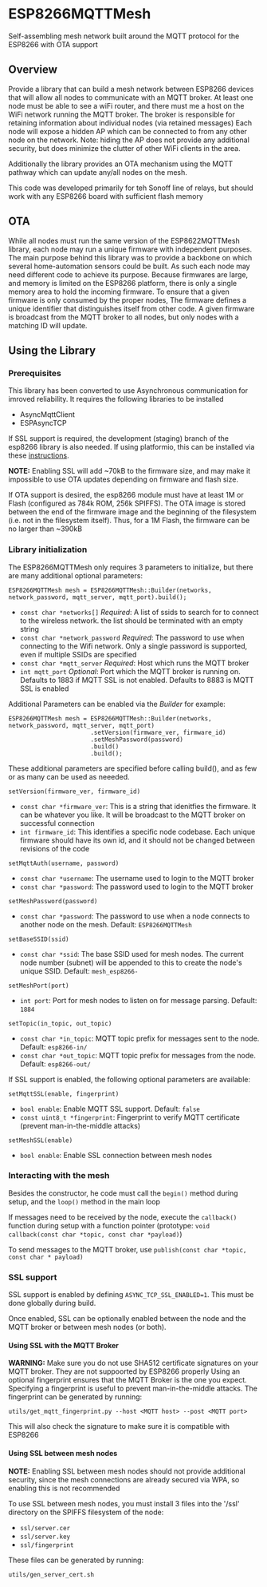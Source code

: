 # ESP8266MQTTMesh
Self-assembling mesh network built around the MQTT protocol for the ESP8266 with OTA support

## Overview
Provide a library that can build a mesh network between ESP8266 devices that will allow all nodes to communicate with an MQTT broker.
At least one node must be able to see a wiFi router, and there must me a host on the WiFi network running the MQTT broker.
The broker is responsible for retaining information about individual nodes (via retained messages)
Each node will expose a hidden AP which can be connected to from any other node on the network.  Note:  hiding the AP does not provide
any additional security, but does minimize the clutter of other WiFi clients in the area.

Additionally the library provides an OTA mechanism using the MQTT pathway which can update any/all nodes on the mesh.

This code was developed primarily for teh Sonoff line of relays, but should work with any ESP8266 board with sufficient flash memory

## OTA
While all nodes must run the same version of the ESP8622MQTTMesh library, each node may run a unique firmware with independent purposes.
The main purpose behind this library was to provide a backbone on which several home-automation sensors could be built.  As such
each node may need different code to achieve its purpose.  Because firmwares are large, and memory is limited on the ESP8266 platform,
there is only a single memory area to hold the incoming firmware.  To ensure that a given firmware is only consumed by the proper nodes,
The firmware defines a unique identifier that distinguishes itself from other code.  A given firmware is broadcast from the MQTT
broker to all nodes, but only nodes with a matching ID will update.

## Using the Library
### Prerequisites
This library has been converted to use Asynchronous communication for imroved reliability.  It requires the following libraries to be installed
* AsyncMqttClient
* ESPAsyncTCP

If SSL support is required, the development (staging) branch of the esp8266 library is also needed.
If using platformio, this can be installed via these [instructions](http://docs.platformio.org/en/latest/platforms/espressif8266.html#using-arduino-framework-with-staging-version).

**NOTE:** Enabling SSL will add ~70kB to the firmware size, and may make it impossible to use OTA updates depending on firmware and flash size.

If OTA support is desired, the esp8266 module must have at least 1M or Flash (configured as 784k ROM, 256k SPIFFS).  The OTA image is stored
between the end of the firmware image and the beginning of the filesystem (i.e. not in the filesystem itself).  Thus, for a 1M Flash, the firmware can
be no larger than ~390kB

### Library initialization
The ESP8266MQTTMesh only requires 3 parameters to initialize, but there are many additional optional parameters:
```
ESP8266MQTTMesh mesh = ESP8266MQTTMesh::Builder(networks, network_password, mqtt_server, mqtt_port).build();
```
- `const char *networks[]` *Required*: A list of ssids to search for to connect to the wireless network.  the list should be terminated with an empty string
- `const char *network_password` *Required*: The password to use when connecting to the Wifi network.  Only a single password is supported, even if multiple SSIDs are specified
- `const char *mqtt_server` *Required*: Host which runs the MQTT broker
- `int mqtt_port` *Optional*: Port which the MQTT broker is running on.  Defaults to 1883 if MQTT SSL is not enabled.  Defaults to 8883 is MQTT SSL is enabled

Additional Parameters can be enabled via the *Builder* for example:
```
ESP8266MQTTMesh mesh = ESP8266MQTTMesh::Builder(networks, network_password, mqtt_server, mqtt_port)
                       .setVersion(firmware_ver, firmware_id)
                       .setMeshPassword(password)
                       .build()
                       .build();
```
These additional parameters are specified before calling build(), and as few or as many can be used as neeeded.

```
setVersion(firmware_ver, firmware_id)
```
- `const char *firmware_ver`: This is a string that idenitfies the firmware.  It can be whatever you like.  It will be broadcast to the MQTT broker on successful connection
- `int firmware_id`:  This identifies a specific node codebase.  Each unique firmware should have its own id, and it should not be changed between revisions of the code

```
setMqttAuth(username, password)
```
- `const char *username`: The username used to login to the MQTT broker
- `const char *password`: The password used to login to the MQTT broker

```
setMeshPassword(password)
```
- `const char *password`: The password to use when a node connects to another node on the mesh.  Default: `ESP8266MQTTMesh`

```
setBaseSSID(ssid)
```
- `const char *ssid`: The base SSID used for mesh nodes.  The current node number (subnet) will be appended to this to create the node's unique SSID.  Default: `mesh_esp8266-`

```
setMeshPort(port)
```
- `int port`: Port for mesh nodes to listen on for message parsing. Default: `1884`

```
setTopic(in_topic, out_topic)
```
- `const char *in_topic`: MQTT topic prefix for messages sent to the node.  Default: `esp8266-in/`
- `const char *out_topic`: MQTT topic prefix for messages from the node. Default: `esp8266-out/`

If SSL support is enabled, the following optional parameters are available:
```
setMqttSSL(enable, fingerprint)
```
- `bool enable`: Enable MQTT SSL support.  Default: `false`
- `const uint8_t *fingerprint`: Fingerprint to verify MQTT certificate (prevent man-in-the-middle attacks)

```
setMeshSSL(enable)
```
- `bool enable`: Enable SSL connection between mesh nodes

### Interacting with the mesh
Besides the constructor, he code must call the `begin()` method during setup, and the `loop()` method in the main loop

If messages need to be received by the node, execute the `callback()` function during setup with a function pointer
(prototype: `void callback(const char *topic, const char *payload)`)

To send messages to the MQTT broker, use `publish(const char *topic, const char * payload)`

### SSL support
SSL support is enabled by defining `ASYNC_TCP_SSL_ENABLED=1`.  This must be done globally during build.

Once enabled, SSL can be optionally enabled between the node and the MQTT broker or between mesh nodes (or both).

#### Using SSL with the MQTT Broker
**WARNING:** Make sure you do not use SHA512 certificate signatures on your MQTT broker.  They are not suppoorted by ESP8266 properly
Using an optional fingerprint ensures that the MQTT Broker is the one you expect.  Specifying a fingerprint is useful to prevent man-in-the-middle attacks.
The fingerprint can be generated by running:
```
utils/get_mqtt_fingerprint.py --host <MQTT host> --post <MQTT port>
```
This will also check the signature to make sure it is compatible with ESP8266

#### Using SSL between mesh nodes
**NOTE:** Enabling SSL between mesh nodes should not provide additional security, since the mesh connections are already secured via WPA, so enabling this is not recommended

To use SSL between mesh nodes, you must install 3 files into the '/ssl' directory on the SPIFFS filesystem of the node:
* `ssl/server.cer`
* `ssl/server.key`
* `ssl/fingerprint`

These files can be generated by running:
```
utils/gen_server_cert.sh
```
